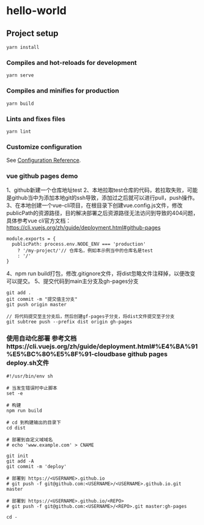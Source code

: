 # hello-world

## Project setup
```
yarn install
```

### Compiles and hot-reloads for development
```
yarn serve
```

### Compiles and minifies for production
```
yarn build
```

### Lints and fixes files
```
yarn lint
```

### Customize configuration
See [Configuration Reference](https://cli.vuejs.org/config/).

### vue github pages demo
1、github新建一个仓库地址test
2、本地拉取test仓库的代码，若拉取失败，可能是github当中为添加本地git的ssh导致，添加过之后就可以进行pull，push操作。
3、在本地创建一个vue-cli项目，在根目录下创建vue.config.js文件，修改publicPath的资源路径，目的解决部署之后资源路径无法访问到导致的404问题，具体参考vue cli官方文档：https://cli.vuejs.org/zh/guide/deployment.html#github-pages
```
module.exports = {
  publicPath: process.env.NODE_ENV === 'production'
    ? '/my-project/'// 仓库名，例如本示例当中的仓库名是test
    : '/'
}
```
4、npm run build打包，修改.gitignore文件，将dist忽略文件注释掉，以便改变可以提交。
5、提交代码到main主分支及gh-pages分支
```
git add .
git commit -m "提交值主分支"
git push origin master

// 将代码提交至主分支后，然后创建gf-pages子分支，将dist文件提交至子分支
git subtree push --prefix dist origin gh-pages
```

### 使用自动化部署 参考文档https://cli.vuejs.org/zh/guide/deployment.html#%E4%BA%91%E5%BC%80%E5%8F%91-cloudbase github pages deploy.sh文件
```
#!/usr/bin/env sh

# 当发生错误时中止脚本
set -e

# 构建
npm run build

# cd 到构建输出的目录下
cd dist

# 部署到自定义域域名
# echo 'www.example.com' > CNAME

git init
git add -A
git commit -m 'deploy'

# 部署到 https://<USERNAME>.github.io
# git push -f git@github.com:<USERNAME>/<USERNAME>.github.io.git master

# 部署到 https://<USERNAME>.github.io/<REPO>
# git push -f git@github.com:<USERNAME>/<REPO>.git master:gh-pages

cd -
```
